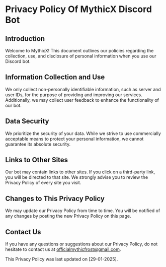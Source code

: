 # Privacy Policy Of MythicX Discord Bot

## Introduction

Welcome to MythicX! This document outlines our policies regarding the collection, use, and disclosure of personal information when you use our Discord bot.

## Information Collection and Use

We only collect non-personally identifiable information, such as server and user IDs, for the purpose of providing and improving our services. Additionally, we may collect user feedback to enhance the functionality of our bot.

## Data Security

We prioritize the security of your data. While we strive to use commercially acceptable means to protect your personal information, we cannot guarantee its absolute security.

## Links to Other Sites

Our bot may contain links to other sites. If you click on a third-party link, you will be directed to that site. We strongly advise you to review the Privacy Policy of every site you visit.

## Changes to This Privacy Policy

We may update our Privacy Policy from time to time. You will be notified of any changes by posting the new Privacy Policy on this page.

## Contact Us

If you have any questions or suggestions about our Privacy Policy, do not hesitate to contact us at officialmythicfrost@gmail.com.

This Privacy Policy was last updated on [29-01-2025].
